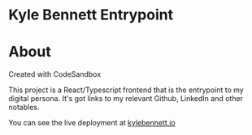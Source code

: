 # Kyle Bennett Entrypoint

# About 

Created with CodeSandbox

This project is a React/Typescript frontend that is the entrypoint to my digital persona. It's got links to my relevant Github, LinkedIn and other notables. 

You can see the live deployment at [kylebennett.io](https://kylebennett.io)
